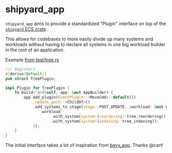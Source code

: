 # shipyard_app

`shipyard_app` aims to provide a standardized "Plugin" interface on top of the [`shipyard` ECS crate](https://github.com/leudz/shipyard).

This allows for codebases to more easily divide up many systems and workloads without having to declare all systems in one big workload builder in the root of an application.


Example [from test/tree.rs](https://github.com/storyscript/shipyard_app/blob/master/src/test/tree.rs)
```rust
/// Registers
#[derive(Default)]
pub struct TreePlugin;

impl Plugin for TreePlugin {
    fn build<'a>(&self, app: &mut AppBuilder) {
        app.add_plugin(EventPlugin::<MoveCmd>::default())
            .update_pack::<ChildOf>()
            .add_systems_to_stage(stage::POST_UPDATE, |workload: &mut WorkloadBuilder| {
                workload
                    .with_system(system!(reordering::tree_reordering))
                    .with_system(system!(indexing::tree_indexing));
            });
    }
}
```



The initial interface takes a lot of inspiration from [bevy_app]. Thanks @cart!

[bevy_app]: https://github.com/bevyengine/bevy/tree/b925e22949ee1ca990dfc6a678d8e4636cae5271/crates/bevy_app
